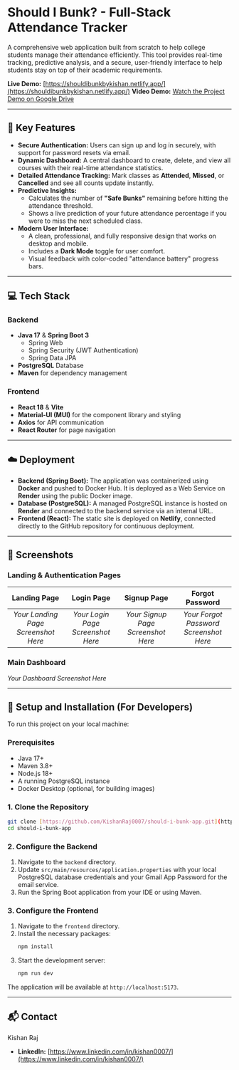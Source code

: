 # Should I Bunk? - Full-Stack Attendance Tracker

A comprehensive web application built from scratch to help college students manage their attendance efficiently. This tool provides real-time tracking, predictive analysis, and a secure, user-friendly interface to help students stay on top of their academic requirements.

**Live Demo:** [https://shouldibunkbykishan.netlify.app/](https://shouldibunkbykishan.netlify.app/)
**Video Demo:** [Watch the Project Demo on Google Drive](https://your-google-drive-link-here)

---

## 🚀 Key Features

- **Secure Authentication:** Users can sign up and log in securely, with support for password resets via email.
- **Dynamic Dashboard:** A central dashboard to create, delete, and view all courses with their real-time attendance statistics.
- **Detailed Attendance Tracking:** Mark classes as **Attended**, **Missed**, or **Cancelled** and see all counts update instantly.
- **Predictive Insights:**
    - Calculates the number of **"Safe Bunks"** remaining before hitting the attendance threshold.
    - Shows a live prediction of your future attendance percentage if you were to miss the next scheduled class.
- **Modern User Interface:**
    - A clean, professional, and fully responsive design that works on desktop and mobile.
    - Includes a **Dark Mode** toggle for user comfort.
    - Visual feedback with color-coded "attendance battery" progress bars.

---

## 💻 Tech Stack

### Backend
* **Java 17** & **Spring Boot 3**
    * Spring Web
    * Spring Security (JWT Authentication)
    * Spring Data JPA
* **PostgreSQL** Database
* **Maven** for dependency management

### Frontend
* **React 18** & **Vite**
* **Material-UI (MUI)** for the component library and styling
* **Axios** for API communication
* **React Router** for page navigation

---

## ☁️ Deployment

- **Backend (Spring Boot):** The application was containerized using **Docker** and pushed to Docker Hub. It is deployed as a Web Service on **Render** using the public Docker image.
- **Database (PostgreSQL):** A managed PostgreSQL instance is hosted on **Render** and connected to the backend service via an internal URL.
- **Frontend (React):** The static site is deployed on **Netlify**, connected directly to the GitHub repository for continuous deployment.

---

## 📸 Screenshots

### Landing & Authentication Pages
| Landing Page | Login Page | Signup Page | Forgot Password |
| :---: | :---: | :---: | :---: |
| *Your Landing Page Screenshot Here* | *Your Login Page Screenshot Here* | *Your Signup Page Screenshot Here* | *Your Forgot Password Screenshot Here* |

### Main Dashboard
*Your Dashboard Screenshot Here*

---

## 🔧 Setup and Installation (For Developers)

To run this project on your local machine:

### Prerequisites
* Java 17+
* Maven 3.8+
* Node.js 18+
* A running PostgreSQL instance
* Docker Desktop (optional, for building images)

### 1. Clone the Repository
```bash
git clone [https://github.com/KishanRaj0007/should-i-bunk-app.git](https://github.com/KishanRaj0007/should-i-bunk-app.git)
cd should-i-bunk-app
```
### 2. Configure the Backend
1.  Navigate to the `backend` directory.
2.  Update `src/main/resources/application.properties` with your local PostgreSQL database credentials and your Gmail App Password for the email service.
3.  Run the Spring Boot application from your IDE or using Maven.

### 3. Configure the Frontend
1.  Navigate to the `frontend` directory.
2.  Install the necessary packages:
    ```bash
    npm install
    ```
3.  Start the development server:
    ```bash
    npm run dev
    ```
The application will be available at `http://localhost:5173`.

---

## 📬 Contact

Kishan Raj

* **LinkedIn:** [https://www.linkedin.com/in/kishan0007/](https://www.linkedin.com/in/kishan0007/)
